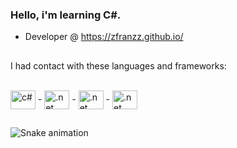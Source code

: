 ### Hello, i'm learning C#.

- Developer @ https://zfranzz.github.io/

##

I had contact with these languages and frameworks:
<div style="display: inline_block"><br>
  <a href="https://www.w3schools.com"><img align="center" alt="c#" height="30" width="40" src="https://cdn.jsdelivr.net/gh/devicons/devicon/icons/csharp/csharp-original.svg"></a>
  -
  <a href="https://www.w3schools.com"><img align="center" alt=".net" height="30" width="40" src="https://cdn.jsdelivr.net/gh/devicons/devicon/icons/dotnetcore/dotnetcore-original.svg"></a>
  -
  <a href="https://www.w3schools.com"><img align="center" alt=".net" height="30" width="40" src="https://cdn.jsdelivr.net/gh/devicons/devicon/icons/javascript/javascript-original.svg"></a>
  -
  <a href="https://www.w3schools.com"><img align="center" alt=".net" height="30" width="40" src="https://cdn.jsdelivr.net/gh/devicons/devicon/icons/nodejs/nodejs-original-wordmark.svg"></a>
</div>
  
##  
  
![Snake animation](https://github.com/Pupetus/Pupetus/blob/output/github-contribution-grid-snake.svg)
